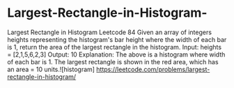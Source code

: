 # Largest-Rectangle-in-Histogram-
Largest Rectangle in Histogram Leetcode 84
Given an array of integers heights representing the histogram's bar height where the width of each bar is 1, return the area of the largest rectangle in the histogram.
Input: heights = [2,1,5,6,2,3]
Output: 10
Explanation: The above is a histogram where width of each bar is 1.
The largest rectangle is shown in the red area, which has an area = 10 units.![histogram]
https://leetcode.com/problems/largest-rectangle-in-histogram/
